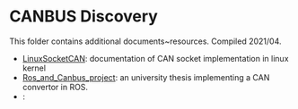 # CANBUS Discovery
This folder contains additional documents~resources.
Compiled 2021/04.

- [LinuxSocketCAN](LinuxSocketCAN.txt): documentation of CAN socket implementation in linux kernel
- [Ros_and_Canbus_project](Ros_and_Canbus_project.pdf): an university thesis implementing a CAN convertor in ROS.
- []():

